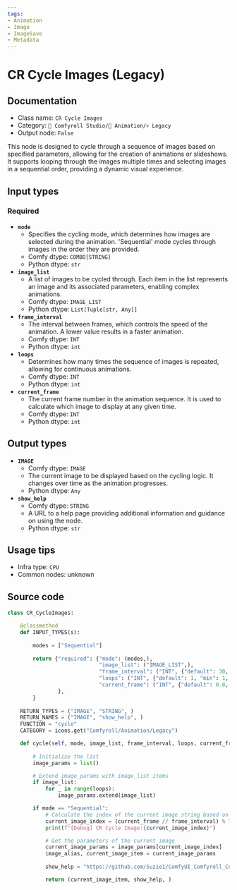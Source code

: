 ```yaml
---
tags:
- Animation
- Image
- ImageSave
- Metadata
---
```


# CR Cycle Images (Legacy)
## Documentation
- Class name: `CR Cycle Images`
- Category: `🧩 Comfyroll Studio/🎥 Animation/💀 Legacy`
- Output node: `False`

This node is designed to cycle through a sequence of images based on specified parameters, allowing for the creation of animations or slideshows. It supports looping through the images multiple times and selecting images in a sequential order, providing a dynamic visual experience.
## Input types
### Required
- **`mode`**
    - Specifies the cycling mode, which determines how images are selected during the animation. 'Sequential' mode cycles through images in the order they are provided.
    - Comfy dtype: `COMBO[STRING]`
    - Python dtype: `str`
- **`image_list`**
    - A list of images to be cycled through. Each item in the list represents an image and its associated parameters, enabling complex animations.
    - Comfy dtype: `IMAGE_LIST`
    - Python dtype: `List[Tuple[str, Any]]`
- **`frame_interval`**
    - The interval between frames, which controls the speed of the animation. A lower value results in a faster animation.
    - Comfy dtype: `INT`
    - Python dtype: `int`
- **`loops`**
    - Determines how many times the sequence of images is repeated, allowing for continuous animations.
    - Comfy dtype: `INT`
    - Python dtype: `int`
- **`current_frame`**
    - The current frame number in the animation sequence. It is used to calculate which image to display at any given time.
    - Comfy dtype: `INT`
    - Python dtype: `int`
## Output types
- **`IMAGE`**
    - Comfy dtype: `IMAGE`
    - The current image to be displayed based on the cycling logic. It changes over time as the animation progresses.
    - Python dtype: `Any`
- **`show_help`**
    - Comfy dtype: `STRING`
    - A URL to a help page providing additional information and guidance on using the node.
    - Python dtype: `str`
## Usage tips
- Infra type: `CPU`
- Common nodes: unknown


## Source code
```python
class CR_CycleImages:

    @classmethod
    def INPUT_TYPES(s):
    
        modes = ["Sequential"]
    
        return {"required": {"mode": (modes,),
                             "image_list": ("IMAGE_LIST",),
                             "frame_interval": ("INT", {"default": 30, "min": 0, "max": 999, "step": 1,}),         
                             "loops": ("INT", {"default": 1, "min": 1, "max": 1000}),
                             "current_frame": ("INT", {"default": 0.0, "min": 0.0, "max": 9999.0, "step": 1.0,}),
                },
        }
    
    RETURN_TYPES = ("IMAGE", "STRING", )
    RETURN_NAMES = ("IMAGE", "show_help", )
    FUNCTION = "cycle"
    CATEGORY = icons.get("Comfyroll/Animation/Legacy")

    def cycle(self, mode, image_list, frame_interval, loops, current_frame,):
    
        # Initialize the list
        image_params = list()

        # Extend image_params with image_list items
        if image_list:
            for _ in range(loops):
                image_params.extend(image_list)

        if mode == "Sequential":
            # Calculate the index of the current image string based on the current_frame and frame_interval
            current_image_index = (current_frame // frame_interval) % len(image_params)
            print(f"[Debug] CR Cycle Image:{current_image_index}")

            # Get the parameters of the current image            
            current_image_params = image_params[current_image_index]
            image_alias, current_image_item = current_image_params            
            
            show_help = "https://github.com/Suzie1/ComfyUI_Comfyroll_CustomNodes/wiki/Cycler-Nodes#cr-cycle-images"

            return (current_image_item, show_help, ) 

```
